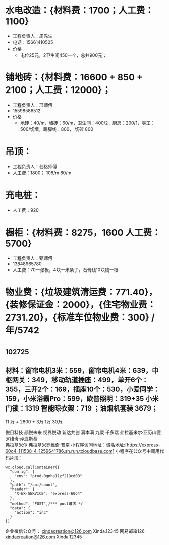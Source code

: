 # 水电改造：{材料费：1700；人工费：1100}
  - 工程负责人：周先生
  - 电话：15661410505
  - 价格
    - 电位25元，2卫生间450一个，总共900元；
 # 铺地砖：{材料费：16600 + 850 + 2100；人工费：12000}；
  - 工程负责人：邢师傅
  - 15598586512
  - 价格
    - 地砖：40/m，墙砖：60/m，卫生间：400/2，厨房：200/1，零工：500/切墙，踢脚线：800， 切砖 800
# 吊顶：
  - 工程负责人：创格师傅
  - 人工费：1800； 108/m 80/m
# 充电桩：
  - 人工费：920
# 橱柜：{材料费：8275，1600  人工费：5700}
  - 工程负责人：甄师傅 
  - 13848965780
  - 人工费：70一张板，4块一米条子，石膏线10块钱一根 
# 物业费：{垃圾建筑清运费：771.40}，{装修保证金：2000}，{住宅物业费：2731.20}，{标准车位物业费：300} /年/5742
# 
## 102725
## 材料：窗帘电机3米：559，窗帘电机4米：639，中枢网关：349，移动轨道插座：499，单开6个：355，三开2个：169，插座10个：530，小爱同学：159，小米浴霸Pro：599，欧普照明：319+35 小米门锁：1319 智能晾衣架：719 ；油烟机套装 3679；
11 万 + 2800 + 3万 1万 30万 

悦目科技
颜悦未来
视界悦动
新达共创
满本满
九罭
千多瑞
弗拉基米尔·亚历山德罗维奇·泽连斯基  
弗拉基米尔·弗拉基米罗维奇·普京
小程序访问地址：域名地址:[https://express-60o4-111538-4-1259641786.sh.run.tcloudbase.com]
小程序在公众号中调用代码片段：
```
wx.cloud.callContainer({
  "config": {
    "env": "prod-0gnha11zf219cd00"
  },
  "path": "/api/count",
  "header": {
    "X-WX-SERVICE": "express-60o4"
  },
  "method": "POST",/*** post请求 */
  "data": {
    "action": "inc"
  }
})
```
 企业微信公众号：
 xindacreation@126.com Xinda.12345
 网易邮箱126
 xindacreation@126.com Xinda.12345
